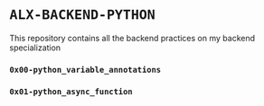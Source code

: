 # `ALX-BACKEND-PYTHON`

This repository contains all the backend practices on my backend specialization
### `0x00-python_variable_annotations`
### `0x01-python_async_function`

